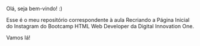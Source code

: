 Olá, seja bem-vindo! :)

Esse é o meu repositório correspondente à aula Recriando a Página Inicial do Instagram do Bootcamp HTML Web Developer da Digital Innovation One.

Vamos lá! 
